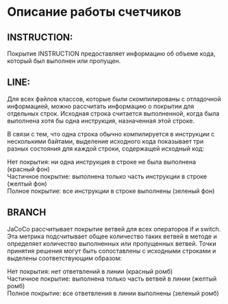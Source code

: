 # Описание работы счетчиков #

## INSTRUCTION: ##

Покрытие INSTRUCTION предоставляет информацию об объеме кода, который был выполнен или пропущен.

## LINE: ##

Для всех файлов классов, которые были скомпилированы с отладочной информацией, можно рассчитать информацию о покрытии для отдельных строк. Исходная строка считается выполненной, когда была выполнена хотя бы одна инструкция, назначенная этой строке.

В связи с тем, что одна строка обычно компилируется в инструкции с несколькими байтами, выделение исходного кода показывает три разных состояния для каждой строки, содержащей исходный код:

Нет покрытия: ни одна инструкция в строке не была выполнена (красный фон)  
Частичное покрытие: выполнена только часть инструкции в строке (желтый фон)  
Полное покрытие: все инструкции в строке выполнены (зеленый фон)  

## BRANCH ##

JaCoCo  рассчитывает покрытие ветвей для всех операторов if и switch. Эта метрика подсчитывает общее количество таких ветвей в методе и определяет количество выполненных или пропущенных ветвей. Точки принятия решения могут быть сопоставлены с исходными строками и выделены соответствующим образом:

Нет покрытия: нет ответвлений в линии (красный ромб)  
Частичное покрытие: выполнена только часть ветвей в линии (желтый ромб)  
Полное покрытие: все ответвления в линии выполнены (зеленый ромб)  

